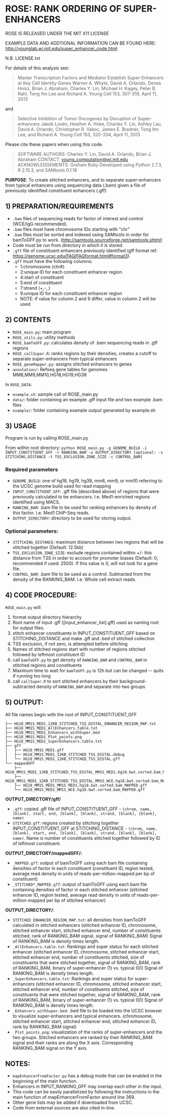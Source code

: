 ROSE: RANK ORDERING OF SUPER-ENHANCERS
============================================================

ROSE IS RELEASED UNDER THE MIT X11 LICENSE

EXAMPLE DATA AND ADDTIONAL INFORMATION CAN BE FOUND HERE:
http://younglab.wi.mit.edu/super_enhancer_code.html

N.B. LICENSE.txt

For details of this analysis see:

>Master Transcription Factors and Mediator Establish Super-Enhancers at Key Cell Identity Genes 
>Warren A. Whyte, David A. Orlando, Denes Hnisz, Brian J. Abraham, Charles Y. Lin, Michael H. Kagey, Peter B. Rahl, Tong Ihn Lee and Richard A. Young
>Cell 153, 307-319, April 11, 2013

and

>Selective Inhibition of Tumor Oncogenes by Disruption of Super-enhancers 
>Jakob Lovén, Heather A. Hoke, Charles Y. Lin, Ashley Lau, David A. Orlando, Christopher R. Vakoc, James E. Bradner, Tong Ihn Lee, and Richard A. Young
>Cell 153, 320-334, April 11, 2013

Please cite these papers when using this code.

>SOFTWARE AUTHORS: Charles Y. Lin, David A. Orlando, Brian J. Abraham
>CONTACT: young_computation@wi.mit.edu 
>ACKNOWLEDGEMENTS: Graham Ruby
>Developed using Python 2.7.3, R 2.15.3, and SAMtools 0.1.18

**PURPOSE**: To create stitched enhancers, and to separate super-enhancers from typical enhancers using sequencing data (.bam) given a file of previously identified constituent enhancers (.gff)

## 1) PREPARATION/REQUIREMENTS

* `.bam` files of sequencing reads for factor of interest and control (WCE/IgG recommended).
* `.bam` files must have chromosome IDs starting with "chr"
* `.bam` files must be sorted and indexed using SAMtools in order for bamToGFF.py to work. (http://samtools.sourceforge.net/samtools.shtml)
* Code must be run from directory in which it is stored.
* `.gff` file of constituent enhancers previously identified (gff format ref: https://genome.ucsc.edu/FAQ/FAQformat.html#format3).
* `.gff` must have the following columns:
  * 1:chromosome (chr#)
  * 2:unique ID for each constituent enhancer region
  * 4:start of constituent
  * 5:end of constituent
  * 7:strand (+,-,.)
  * 9:unique ID for each constituent enhancer region
  * NOTE: if value for column 2 and 9 differ, value in column 2 will be used

## 2) CONTENTS

* `ROSE_main.py`: main program
* `ROSE_utils.py`: utility methods
* `ROSE_bamToGFF.py`: calculates density of .bam sequencing reads in .gff regions
* `ROSE_callSuper.R`: ranks regions by their densities, creates a cutoff to separate super-enhancers from typical enhancers
* `ROSE_geneMapper.py`: assigns stitched enhancers to genes
* `annotation/`: Refseq gene tables for genomes MM8,MM9,MM10,HG18,HG19,HG38

In `ROSE_DATA`:

* `example.sh`: sample call of ROSE_main.py
* `data/`: folder containing an example .gff input file and two example .bam files
* `example/`: folder containing example output generated by example.sh


## 3) USAGE

Program is run by calling ROSE_main.py

From within root directory: 
`python ROSE_main.py -g GENOME_BUILD -i INPUT_CONSTITUENT_GFF -r RANKING_BAM -o OUTPUT_DIRECTORY [optional: -s STITCHING_DISTANCE -t TSS_EXCLUSION_ZONE_SIZE -c CONTROL_BAM]`

### Required parameters

* `GENOME_BUILD`: one of hg18, hg19, hg38, mm8, mm9, or mm10 referring to the UCSC genome build used for read mapping 
* `INPUT_CONSTITUENT_GFF`: .gff file (described above) of regions that were previously calculated to be enhancers. I.e. Med1-enriched regions identified using MACS.
* `RANKING_BAM`: .bam file to be used for ranking enhancers by density of this factor. I.e. Med1 ChIP-Seq reads.
* `OUTPUT_DIRECTORY`: directory to be used for storing output.

### Optional parameters:

* `STITCHING_DISTANCE`: maximum distance between two regions that will be stitched together (Default: 12.5kb)
* `TSS_EXCLUSION_ZONE_SIZE`: exclude regions contained within +/- this distance from TSS in order to account for promoter biases (Default: 0; recommended if used: 2500). If this value is 0, will not look for a gene file.
* `CONTROL_BAM`: .bam file to be used as a control. Subtracted from the density of the RANKING_BAM. I.e. Whole cell extract reads.

## 4) CODE PROCEDURE:

`ROSE_main.py` will:

1. format output directory hierarchy
2. Root name of input .gff ([input_enhancer_list].gff) used as naming root for output files.
3. stitch enhancer constituents in INPUT_CONSTITUENT_GFF based on STITCHING_DISTANCE and make .gff and .bed of stitched collection 
4. TSS exclusion, if not zero, is attempted before stitching
5. Names of stitched regions start with number of regions stitched followed by leftmost constituent ID
6. call `bamToGFF.py` to get density of `RANKING_BAM` and `CONTROL_BAM` in stitched regions and constituents
7. Maximum time to wait for `bamToGFF.py` is 12h but can be changed -- quits if running too long
8. call `callSuper.R` to sort stitched enhancers by their background-subtracted density of `RANKING_BAM` and separate into two groups

## 5) OUTPUT:

All file names begin with the root of INPUT_CONSTITUENT_GFF

```
├── HG18_MM1S_MED1_12KB_STITCHED_TSS_DISTAL_ENHANCER_REGION_MAP.txt
├── HG18_MM1S_MED1_AllEnhancers.table.txt
├── HG18_MM1S_MED1_Enhancers_withSuper.bed
├── HG18_MM1S_MED1_Plot_points.png
├── HG18_MM1S_MED1_SuperEnhancers.table.txt
├── gff
│   ├── HG18_MM1S_MED1.gff
│   ├── HG18_MM1S_MED1_12KB_STITCHED_TSS_DISTAL.debug
│   └── HG18_MM1S_MED1_12KB_STITCHED_TSS_DISTAL.gff
└── mappedGFF
    ├── HG18_MM1S_MED1_12KB_STITCHED_TSS_DISTAL_MM1S_MED1.hg18.bwt.sorted.bam_MAPPED.gff
    ├── HG18_MM1S_MED1_12KB_STITCHED_TSS_DISTAL_MM1S_WCE.hg18.bwt.sorted.bam_MAPPED.gff
    ├── HG18_MM1S_MED1_MM1S_MED1.hg18.bwt.sorted.bam_MAPPED.gff
    └── HG18_MM1S_MED1_MM1S_WCE.hg18.bwt.sorted.bam_MAPPED.gff
```

**OUTPUT_DIRECTORY/gff/**

* `.gff`: copied .gff file of INPUT_CONSTITUENT_GFF - `(chrom, name, [blank], start, end, [blank], [blank], strand, [blank], [blank], name)`
* `STITCHED.gff`: regions created by stitching together INPUT_CONSTITUENT_GFF at STITCHING_DISTANCE - `(chrom, name, [blank], start, end, [blank], [blank], strand, [blank], [blank], name)`. Name is number of constituents stitched together followed by ID of leftmost constituent.

**OUTPUT_DIRECTORY/mappedGFF/:**

* `_MAPPED.gff`: output of bamToGFF using each bam file containing densities of factor in each constituent
(constituent ID, region tested, average read density in units of reads-per-million-mapped per bp of constituent)
* `_STITCHED*_MAPPED.gff`: output of bamToGFF using each bam file containing densities of factor in each stitched enhancer
(stitched enhancer ID, region tested, average read density in units of reads-per-million-mapped per bp of stitched enhancer)

**OUTPUT_DIRECTORY/**:

* `STITCHED_ENHANCER_REGION_MAP.txt`: all densities from bamToGFF calculated in stitched enhancers 
	(stitched enhancer ID, chromosome, stitched enhancer start, stitched enhancer end, number of constituents stitched, rank of RANKING_BAM signal, signal of RANKING_BAM) Signal of RANKING_BAM is density times length. 
* `_AllEnhancers.table.txt`: Rankings and super status for each stitched enhancer
(stitched enhancer ID, chromosome, stitched enhancer start, stitched enhancer end, number of constituents stitched, size of constituents that were stitched together, signal of RANKING_BAM, rank of RANKING_BAM, binary of super-enhancer (1) vs. typical (0)) 
Signal of RANKING_BAM is density times length.
* `_SuperEnhancers.table.txt`: Rankings and super status for super-enhancers 
(stitched enhancer ID, chromosome, stitched enhancer start, stitched enhancer end, number of constituents stitched, size of constituents that were stitched together, signal of RANKING_BAM, rank of RANKING_BAM, binary of super-enhancer (1) vs. typical (0)) 
Signal of RANKING_BAM is density times length.
* `_Enhancers_withSuper.bed`: .bed file to be loaded into the UCSC browser to visualize super-enhancers and typical enhancers.
(chromosome, stitched enhancer start, stitched enhancer end, stitched enhancer ID, rank by RANKING_BAM signal)
* `_Plot_points.png`: visualization of the ranks of super-enhancers and the two groups. Stitched enhancers are ranked by their RANKING_BAM signal and their ranks are along the X axis. Corresponding RANKING_BAM signal on the Y axis.


## NOTES:

* `mapEnhancerFromFactor.py` has a debug mode that can be enabled in the beginning of the main function.
* Enhancers in INPUT_RANKING_GFF may overlap each other in the input.
* This code can be easily parallelized by following the instructions in the main function of mapEnhancerFromFactor around line 369.
* Other gene lists may be added if downloaded from UCSC.
* Code from external sources are also cited in-line.
